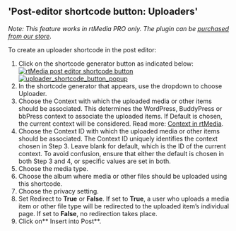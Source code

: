 ## 'Post-editor shortcode button: Uploaders'


_Note: This feature works in rtMedia PRO only. The plugin can be [purchased from our store](https://rtcamp.com/products/rtmedia-pro/)._

To create an uploader shortcode in the post editor:

1. Click on the shortcode generator button as indicated below:
[![rtMedia post editor shortcode button](https://rtcamp.com/wp-content/uploads/2013/11/rtMediaShortcodeGeneratorButton.png)](https://rtcamp.com/wp-content/uploads/2013/11/rtMediaShortcodeGeneratorButton.png)
[![uploader_shortcode_button_popup](https://cloud.githubusercontent.com/assets/7771963/7135627/3d433952-e2c6-11e4-8e67-d3074f7b9243.png)](https://cloud.githubusercontent.com/assets/7771963/7135627/3d433952-e2c6-11e4-8e67-d3074f7b9243.png)
2. In the shortcode generator that appears, use the dropdown to choose Uploader.
3. Choose the Context with which the uploaded media or other items should be associated. This determines the WordPress, BuddyPress or bbPress context to associate the uploaded items. If Default is chosen, the current context will be considered. Read more: [Context in rtMedia](../../../developers/context.html).
4. Choose the Context ID with which the uploaded media or other items should be associated. The Context ID uniquely identifies the context chosen in Step 3. Leave blank for default, which is the ID of the current context.
To avoid confusion, ensure that either the default is chosen in both Step 3 and 4, or specific values are set in both.
5. Choose the media type.
6. Choose the album where media or other files should be uploaded using this shortcode.
7. Choose the privacy setting.
8. Set Redirect to **True** or **False**. If set to **True**, a user who uploads a media item or other file type will be redirected to the uploaded item’s individual page. If set to **False**, no redirection takes place.
9. Click on** Insert into Post**.
